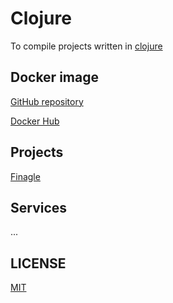 # Clojure

To compile projects written in [clojure](https://clojure.org/)

## Docker image

[GitHub repository](https://github.com/brtmvdl/docker-clojure)

[Docker Hub](https://hub.docker.com/r/tmvdl/clojure)

## Projects

[Finagle](https://github.com/brtmvdl/finagle)

## Services

...

## LICENSE

[MIT](./LICENSE)
